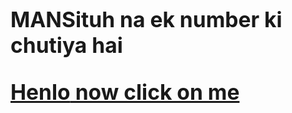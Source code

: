 
<!DOCTYPE html>
<html>
    <head>
        <title>hi</title>
        </head>
        <body>
            <big>
<h1>
            <p> <b>MANSi</b>tuh na ek number ki chutiya hai</p>
            <a href="https://memetemplatehouse.com/wp-content/uploads/2020/05/bura-mat-manana-chutiya-toh-tu-hai-meme-template.jpg"><b>Henlo</b> now click on me 
                </h1>
    </big>
        </body>
            
</html>                                           
